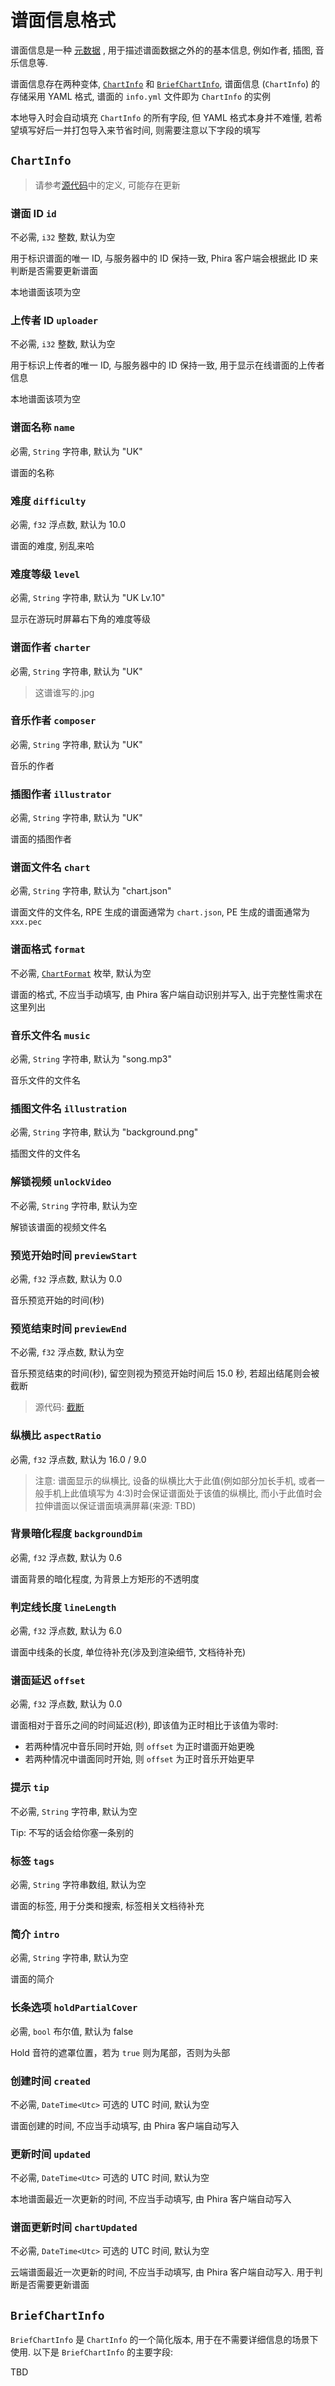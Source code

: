 # 谱面信息格式

谱面信息是一种 [元数据](https://zh.wikipedia.org/wiki/%E5%85%83%E6%95%B0%E6%8D%AE) , 用于描述谱面数据之外的的基本信息, 例如作者, 插图, 音乐信息等.

谱面信息存在两种变体, [`ChartInfo`](https://github.com/TeamFlos/phira/blob/207c4724146c5a48c4e304d6e20447a39a72e0d3/prpr/src/info.rs#L17) 和 [`BriefChartInfo`](https://github.com/TeamFlos/phira/blob/207c4724146c5a48c4e304d6e20447a39a72e0d3/phira/src/data.rs#L21), 谱面信息 (`ChartInfo`) 的存储采用 YAML 格式, 谱面的 `info.yml` 文件即为 `ChartInfo` 的实例

本地导入时会自动填充 `ChartInfo` 的所有字段, 但 YAML 格式本身并不难懂, 若希望填写好后一并打包导入来节省时间, 则需要注意以下字段的填写

## `ChartInfo`

> 请参考[源代码](https://github.com/TeamFlos/phira/blob/main/prpr/src/info.rs)中的定义, 可能存在更新

### 谱面 ID `id`

不必需, `i32` 整数, 默认为空

用于标识谱面的唯一 ID, 与服务器中的 ID 保持一致, Phira 客户端会根据此 ID 来判断是否需要更新谱面

本地谱面该项为空

### 上传者 ID `uploader`

不必需, `i32` 整数, 默认为空

用于标识上传者的唯一 ID, 与服务器中的 ID 保持一致, 用于显示在线谱面的上传者信息

本地谱面该项为空

### 谱面名称 `name`

必需, `String` 字符串, 默认为 "UK"

谱面的名称

### 难度 `difficulty`

必需, `f32` 浮点数, 默认为 10.0

谱面的难度, 别乱来哈

### 难度等级 `level`

必需, `String` 字符串, 默认为 "UK Lv.10"

显示在游玩时屏幕右下角的难度等级

### 谱面作者 `charter`

必需, `String` 字符串, 默认为 "UK"

> 这谱谁写的.jpg

### 音乐作者 `composer`

必需, `String` 字符串, 默认为 "UK"

音乐的作者

### 插图作者 `illustrator`

必需, `String` 字符串, 默认为 "UK"

谱面的插图作者

### 谱面文件名 `chart`

必需, `String` 字符串, 默认为 "chart.json"

谱面文件的文件名, RPE 生成的谱面通常为 `chart.json`, PE 生成的谱面通常为 `xxx.pec`

### 谱面格式 `format`

不必需, [`ChartFormat`](https://github.com/TeamFlos/phira/blob/dad7d6f3a8535cabfb70ec3f954d774948c440f9/prpr/src/info.rs#L7) 枚举, 默认为空

谱面的格式, 不应当手动填写, 由 Phira 客户端自动识别并写入, 出于完整性需求在这里列出

### 音乐文件名 `music`

必需, `String` 字符串, 默认为 "song.mp3"

音乐文件的文件名

### 插图文件名 `illustration`

必需, `String` 字符串, 默认为 "background.png"

插图文件的文件名

### 解锁视频 `unlockVideo`

不必需, `String` 字符串, 默认为空

解锁该谱面的视频文件名

### 预览开始时间 `previewStart`

必需, `f32` 浮点数, 默认为 0.0

音乐预览开始的时间(秒)

### 预览结束时间 `previewEnd`

不必需, `f32` 浮点数, 默认为空

音乐预览结束的时间(秒), 留空则视为预览开始时间后 15.0 秒, 若超出结尾则会被截断

> 源代码: [截断](https://github.com/TeamFlos/phira/blob/dad7d6f3a8535cabfb70ec3f954d774948c440f9/phira/src/scene/song.rs#L94)

### 纵横比 `aspectRatio`

必需, `f32` 浮点数, 默认为 16.0 / 9.0

> 注意: 谱面显示的纵横比, 设备的纵横比大于此值(例如部分加长手机, 或者一般手机上此值填写为 4:3)时会保证谱面处于该值的纵横比, 而小于此值时会拉伸谱面以保证谱面填满屏幕(来源: TBD)

### 背景暗化程度 `backgroundDim`

必需, `f32` 浮点数, 默认为 0.6

谱面背景的暗化程度, 为背景上方矩形的不透明度

### 判定线长度 `lineLength`

必需, `f32` 浮点数, 默认为 6.0

谱面中线条的长度, 单位待补充(涉及到渲染细节, 文档待补充)

### 谱面延迟 `offset`

必需, `f32` 浮点数, 默认为 0.0

谱面相对于音乐之间的时间延迟(秒), 即该值为正时相比于该值为零时:

- 若两种情况中音乐同时开始, 则 `offset` 为正时谱面开始更晚
- 若两种情况中谱面同时开始, 则 `offset` 为正时音乐开始更早

### 提示 `tip`

不必需, `String` 字符串, 默认为空

Tip: 不写的话会给你塞一条别的

### 标签 `tags`

必需, `String` 字符串数组, 默认为空

谱面的标签, 用于分类和搜索, 标签相关文档待补充

### 简介 `intro`

必需, `String` 字符串, 默认为空

谱面的简介

### 长条选项 `holdPartialCover`

必需, `bool` 布尔值, 默认为 false

Hold 音符的遮罩位置，若为 `true` 则为尾部，否则为头部

### 创建时间 `created`

不必需, `DateTime<Utc>` 可选的 UTC 时间, 默认为空

谱面创建的时间, 不应当手动填写, 由 Phira 客户端自动写入

### 更新时间 `updated`

不必需, `DateTime<Utc>` 可选的 UTC 时间, 默认为空

本地谱面最近一次更新的时间, 不应当手动填写, 由 Phira 客户端自动写入

### 谱面更新时间 `chartUpdated`

不必需, `DateTime<Utc>` 可选的 UTC 时间, 默认为空

云端谱面最近一次更新的时间, 不应当手动填写, 由 Phira 客户端自动写入. 用于判断是否需要更新谱面

## `BriefChartInfo`

`BriefChartInfo` 是 `ChartInfo` 的一个简化版本, 用于在不需要详细信息的场景下使用. 以下是 `BriefChartInfo` 的主要字段:

TBD
